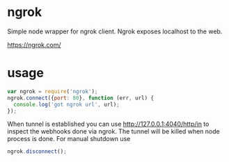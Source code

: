 ngrok
=====

Simple node wrapper for ngrok client. Ngrok exposes localhost to the web.

https://ngrok.com/

usage
====

```javascript
var ngrok = require('ngrok');
ngrok.connect({port: 80}, function (err, url) {
  console.log('got ngrok url', url);
});
```

When tunnel is established you can use http://127.0.0.1:4040/http/in to inspect the webhooks done via ngrok.
The tunnel will be killed when node process is done. For manual shutdown use

```javascript
ngrok.disconnect();
```